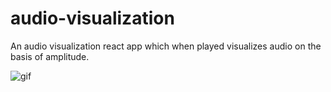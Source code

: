# audio-visualization

An audio visualization react app which when played visualizes audio on the basis of amplitude.

![gif]('audio.gif')